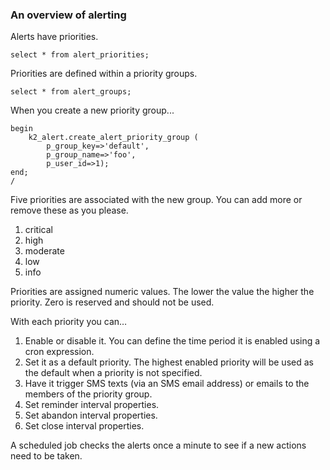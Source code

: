 ### An overview of alerting

Alerts have priorities.

```
select * from alert_priorities;
```

Priorities are defined within a priority groups. 

```
select * from alert_groups;
```

When you create a new priority group...

```
begin
	k2_alert.create_alert_priority_group (
		p_group_key=>'default',
		p_group_name=>'foo',
		p_user_id=>1);
end;
/
```

Five priorities are associated with the new group. You can add more or remove these as you please.

1.	critical
1.	high
1.	moderate
1.	low
1.	info

Priorities are assigned numeric values. The lower the value the higher the priority. Zero is reserved and should not be used.

With each priority you can…

1.	Enable or disable it. You can define the time period it is enabled using a cron expression.
1.	Set it as a default priority. The highest enabled priority will be used as the default when a priority is not specified.
1.	Have it trigger SMS texts (via an SMS email address) or emails to the members of the priority group.
1.	Set reminder interval properties.
1.	Set abandon interval properties.
1.	Set close interval properties.

A scheduled job checks the alerts once a minute to see if a new actions need to be taken.


